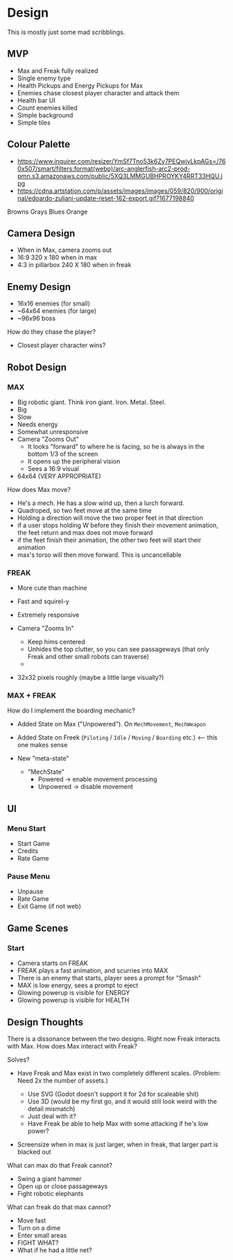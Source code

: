 # Design

This is mostly just some mad scribblings.

## MVP

* Max and Freak fully realized
* Single enemy type
* Health Pickups and Energy Pickups for Max
* Enemies chase closest player character and attack them
* Health bar UI
* Count enemies killed
* Simple background
* Simple tiles

## Colour Palette

* https://www.inquirer.com/resizer/YmSf7Tno53k6Zy7PEQwjyLkpAGs=/760x507/smart/filters:format(webp)/arc-anglerfish-arc2-prod-pmn.s3.amazonaws.com/public/5XQ3LMMGUBHPROYKY4RRT33HQU.jpg
* https://cdna.artstation.com/p/assets/images/images/059/820/900/original/edoardo-zuliani-update-reset-162-export.gif?1677198840

Browns
Grays
Blues
Orange

## Camera Design

* When in Max, camera zooms out
* 16:9 320 x 180 when in max
* 4:3 in pillarbox 240 X 180 when in freak

## Enemy Design

* 16x16 enemies (for small)
* ~64x64 enemies (for large)
* ~96x96 boss

How do they chase the player?

* Closest player character wins?


## Robot Design

### MAX

* Big robotic giant. Think iron giant. Iron. Metal. Steel.
* Big
* Slow
* Needs energy
* Somewhat unresponsive
* Camera "Zooms Out"
	* It looks "forward" to where he is facing, so he is always in the bottom 1/3 of the screen
	* It opens up the peripheral vision 
	* Sees a 16:9 visual
* 64x64 (VERY APPROPRIATE)

How does Max move?

* He's a mech. He has a slow wind up, then a lurch forward.
* Quadroped, so two feet move at the same time
* Holding a direction will move the two proper feet in that direction
* if a user stops holding W before they finish their movement animation, the feet return and max does not move forward
* if the feet finish their animation, the other two feet will start their animation
* max's torso will then move forward. This is uncancellable

### FREAK

* More cute than machine
* Fast and squirel-y
* Extremely responsive
* Camera "Zooms In"
	* Keep hims centered
	* Unhides the top clutter, so you can see passageways (that only Freak and other small robots can traverse)
	* 

* 32x32 pixels roughly (maybe a little large visually?)

### MAX + FREAK

How do I implement the boarding mechanic?

* Added State on Max ("Unpowered"). On `MechMovement`, `MechWeapon`
* Added State on Freek (`Piloting` / `Idle` / `Moving` / `Boarding` etc.) <-- this one makes sense

* New "meta-state"
	* "MechState"
		* Powered -> enable movement processing
		* Unpowered -> disable movement

## UI

### Menu Start

* Start Game
* Credits
* Rate Game

### Pause Menu

* Unpause
* Rate Game
* Exit Game (if not web)

## Game Scenes


### Start

* Camera starts on FREAK
* FREAK plays a fast animation, and scurries into MAX
* There is an enemy that starts, player sees a prompt for "Smash"
* MAX is low energy, sees a prompt to eject
* Glowing powerup is visible for ENERGY
* Glowing powerup is visible for HEALTH


## Design Thoughts

There is a dissonance between the two designs. Right now Freak interacts with Max. How does Max interact with Freak?

Solves?

* Have Freak and Max exist in two completely different scales. (Problem: Need 2x the number of assets.)
	* Use SVG (Godot doesn't support it for 2d for scaleable shit)
	* Use 3D (would be my first go, and it would still look weird with the detail mismatch)
	* Just deal with it?
	* Have Freak be able to help Max with some attacking if he's low power?


* Screensize when in max is just larger, when in freak, that larger part is blacked out


What can max do that Freak cannot?

* Swing a giant hammer
* Open up or close passageways
* Fight robotic elephants

What can freak do that max cannot?

* Move fast
* Turn on a dime
* Enter small areas
* FIGHT WHAT?
* What if he had a little net?
